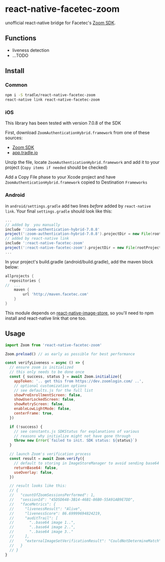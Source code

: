 # react-native-facetec-zoom

unofficial react-native bridge for Facetec's [Zoom SDK](https://dev.zoomlogin.com/).

## Functions

- liveness detection
- ...TODO

## Install

### Common

```sh
npm i -S tradle/react-native-facetec-zoom
react-native link react-native-facetec-zoom
```

### iOS

This library has been tested with version 7.0.8 of the SDK

First, download `ZoomAuthenticationHybrid.framework` from one of these sources:

- [Zoom SDK](https://dev.zoomlogin.com/zoomsdk/#/ios-guide)
- [app.tradle.io](https://s3.amazonaws.com/app.tradle.io/sdk/ZoomAuthenticationHybrid.framework-7.0.8.zip)

Unzip the file, locate `ZoomAuthenticationHybrid.framework` and add it to your project (`Copy items if needed` should be checked)

Add a Copy File phase to your Xcode project and have `ZoomAuthenticationHybrid.framework` copied to Destination `Frameworks`

### Android

in `android/settings.gradle` add two lines *before* added by `react-native link`. Your final `settings.gradle` should look like this:

```gradle
...
// added by  you manually
include ':zoom-authentication-hybrid-7.0.8'
project(':zoom-authentication-hybrid-7.0.8').projectDir = new File(rootProject.projectDir, '../node_modules/react-native-facetec-zoom/android/zoom-authentication-hybrid-7.0.8')
// added by react-native link
include ':react-native-facetec-zoom'
project(':react-native-facetec-zoom').projectDir = new File(rootProject.projectDir, '../node_modules/react-native-facetec-zoom/android')
...
```

In your project's build.gradle (android/build.gradle), add the maven block below:

```gradle
allprojects {
  repositories {
//  ...
    maven {
        url 'http://maven.facetec.com'
    }
}
```

This module depends on [react-native-image-store](https://github.com/tradle/react-native-image-store), so you'll need to npm install and react-native link that one too.

## Usage

```js
import Zoom from 'react-native-facetec-zoom'

Zoom.preload() // as early as possible for best performance

const verifyLiveness = async () => {
  // ensure zoom is initialized
  // this only needs to be done once
  const { success, status } = await Zoom.initialize({
    appToken: '.. get this from https://dev.zoomlogin.com/ ..',
    // optional customization options
    // see defaults.js for the full list
    showPreEnrollmentScreen: false,
    showUserLockedScreen: false,
    showRetryScreen: false,
    enableLowLightMode: false,
    centerFrame: true,
  })

  if (!success) {
    // see constants.js SDKStatus for explanations of various
    // reasons why initialize might not have gone through
    throw new Error(`failed to init. SDK status: ${status}`)
  }  

  // launch Zoom's verification process
  const result = await Zoom.verify({
    // default to storing in ImageStoreManager to avoid sending base64 over bridge
    returnBase64: false,
    useOverlay: false,
  })

  // result looks like this:
  // {
  //   "countOfZoomSessionsPerformed": 1,
  //   "sessionId": "45D5D648-3B14-46B1-86B0-55A91AB9E7DD",
  //   "faceMetrics": {
  //     "livenessResult": "Alive",
  //     "livenessScore": 86.69999694824219,
  //     "auditTrail": [
  //       "..base64 image 1..",
  //       "..base64 image 2..",
  //       "..base64 image 3.."
  //     ],
  //     "externalImageSetVerificationResult": "CouldNotDetermineMatch"
  //   }
  // }
}
```

